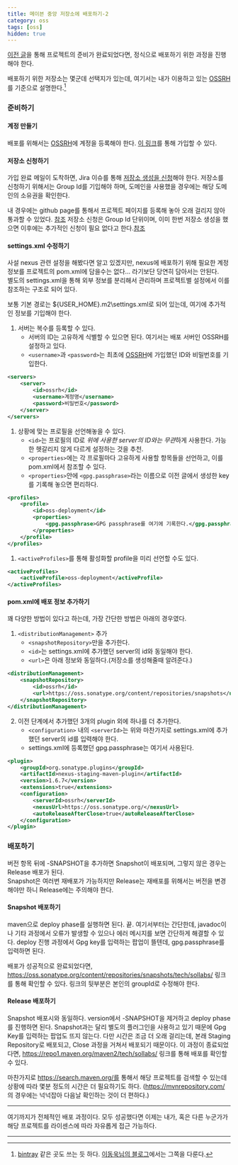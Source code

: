 ```yaml
---
title: 메이븐 중앙 저장소에 배포하기-2
category: oss
tags: [oss]
hidden: true
---
```


[이전 글](/deploy-to-maven-central-repository-1)을 통해 프로젝트의 준비가 완료되었다면, 정식으로 배포하기 위한 과정을 진행해야 한다.

배포하기 위한 저장소는 몇군데 선택지가 있는데, 여기서는 내가 이용하고 있는 [OSSRH](https://oss.sonatype.org/)를 기준으로 설명한다.[^1]

### 준비하기

#### 계정 만들기

배포를 위해서는 [OSSRH](https://oss.sonatype.org/)에 계정을 등록해야 한다.
[이 링크](https://issues.sonatype.org/secure/Signup!default.jspa)를 통해 가입할 수 있다.

#### 저장소 신청하기

가입 완료 메일이 도착하면, Jira 이슈를 통해 [저장소 생성을 신청](https://issues.sonatype.org/secure/CreateIssue!default.jspa)해야 한다.
저장소를 신청하기 위해서는 Group Id를 기입해야 하며, 도메인을 사용했을 경우에는 해당 도메인의 소유권을 확인한다.

내 경우에는 github page를 통해서 프로젝트 페이지를 등록해 놓아 오래 걸리지 않아 통과할 수 있었다. [참조](https://issues.sonatype.org/browse/OSSRH-38065)
저장소 신청은 Group Id 단위이며, 이미 한번 저장소 생성을 했으면 이후에는 추가적인 신청이 필요 없다고 한다.[참조](https://issues.sonatype.org/browse/OSSRH-50132)

#### settings.xml 수정하기
사설 nexus 관련 설정을 해봤다면 알고 있겠지만, nexus에 배포하기 위해 필요한 계정 정보를 프로젝트의 pom.xml에 담을수는 없다... 라기보단 당연히 담아서는 안된다.   
별도의 settings.xml을 통해 외부 정보를 분리해서 관리하며 프로젝트별 설정에서 이를 참조하는 구조로 되어 있다.

보통 기본 경로는 ${USER_HOME}\.m2\settings.xml로 되어 있는데, 여기에 추가적인 정보를 기입해야 한다.

1. 서버는 복수를 등록할 수 있다.
    - 서버의 ID는 고유하게 식별할 수 있으면 된다. 여기서는 배포 서버인 OSSRH를 설정하고 있다.
    - `<username>`과 `<password>`는 최초에 [OSSRH](https://oss.sonatype.org/)에 가입했던 ID와 비밀번호를 기입한다.
```xml
<servers>
    <server>
        <id>ossrh</id>
        <username>계정명</username>
        <password>비밀번호</password>
    </server>
</servers>
```

1. 상황에 맞는 프로필을 선언해놓을 수 있다.
    - `<id>`는 프로필의 ID로 *위에 사용한 server의 ID와는 무관*하게 사용한다. 가능한 헷갈리지 않게 다르게 설정하는 것을 추천.
    - `<properties>`에는 각 프로필마다 고유하게 사용할 항목들을 선언하고, 이를 pom.xml에서 참조할 수 있다.  
    - `<properties>`안에 `<gpg.passphrase>`라는 이름으로 이전 글에서 생성한 key를 기록해 놓으면 편리하다.
```xml
<profiles>
    <profile>
        <id>oss-deployment</id>
        <properties>
            <gpg.passphrase>GPG passphrase를 여기에 기록한다.</gpg.passphrase>
        </properties>
    </profile>
</profiles>
```

1. `<activeProfiles>`를 통해 활성화할 profile을 미리 선언할 수도 있다.
```xml
<activeProfiles>
    <activeProfile>oss-deployment</activeProfile>
</activeProfiles>
```

#### pom.xml에 배포 정보 추가하기   
꽤 다양한 방법이 있다고 하는데, 가장 간단한 방법은 아래의 경우였다.

1. `<distributionManagement>` 추가   
    - `<snapshotRepository>`만을 추가한다.
    - `<id>`는 settings.xml에 추가했던 server의 id와 동일해야 한다.
    - `<url>`은 아래 정보와 동일하다.(저장소를 생성해줄때 알려준다.)
```xml
<distributionManagement>
    <snapshotRepository>
        <id>ossrh</id>
        <url>https://oss.sonatype.org/content/repositories/snapshots</url>
    </snapshotRepository>
</distributionManagement>
```

2. 이전 단계에서 추가했던 3개의 plugin 외에 하나를 더 추가한다.
    - `<configuration>` 내의 `<serverId>`는 위와 마찬가지로 settings.xml에 추가했던 server의 id를 입력해야 한다.
    - settings.xml에 등록했던 gpg.passphrase는 여기서 사용된다.
    
```xml
<plugin>
    <groupId>org.sonatype.plugins</groupId>
    <artifactId>nexus-staging-maven-plugin</artifactId>
    <version>1.6.7</version>
    <extensions>true</extensions>
    <configuration>
        <serverId>ossrh</serverId>
        <nexusUrl>https://oss.sonatype.org/</nexusUrl>
        <autoReleaseAfterClose>true</autoReleaseAfterClose>
    </configuration>
</plugin>
```
 
### 배포하기
버전 항목 뒤에 -SNAPSHOT을 추가하면 Snapshot이 배포되며, 그렇지 않은 경우는 Release 배포가 된다.   
Snapshot은 여러번 재배포가 가능하지만 Release는 재배포를 위해서는 버전을 변경해야만 하니 Release에는 주의해야 한다.

#### Snapshot 배포하기
maven으로 deploy phase를 실행하면 된다. 끝. 여기서부터는 간단한데, javadoc이나 기타 과정에서 오류가 발생할 수 있으나 에러 메시지를 보면 간단하게 해결할 수 있다.
deploy 진행 과정에서 Gpg key를 입력하는 팝업이 뜰텐데, gpg.passphrase를 입력하면 된다.

배포가 성공적으로 완료되었다면, https://oss.sonatype.org/content/repositories/snapshots/tech/sollabs/ 링크를 통해 확인할 수 있다.
링크의 뒷부분은 본인의 groupId로 수정해야 한다.

#### Release 배포하기
Snapshot 배포시와 동일하다. version에서 -SNAPSHOT을 제거하고 deploy phase를 진행하면 된다.
Snapshot과는 달리 별도의 플러그인을 사용하고 있기 때문에 Gpg Key를 입력하는 팝업도 뜨지 않는다.
다만 시간은 조금 더 오래 걸리는데, 본래 Staging Repository로 배포되고, Close 과정을 거쳐서 배포되기 때문이다.
이 과정이 종료되었다면, https://repo1.maven.org/maven2/tech/sollabs/ 링크를 통해 배포를 확인할 수 있다.

마찬가지로 https://search.maven.org/를 통해서 해당 프로젝트를 검색할 수 있는데 상황에 따라 몇분 정도의 시간은 더 필요하기도 하다.
(https://mvnrepository.com/ 의 경우에는 넉넉잡아 다음날 확인하는 것이 더 편하다.)

 
---
여기까지가 전체적인 배포 과정이다. 모두 성공했다면 이제는 내가, 혹은 다른 누군가가 해당 프로젝트를 라이센스에 따라 자유롭게 접근 가능하다.
 
---
[^1]: [bintray](https://bintray.com) 같은 곳도 쓰는 듯 하다. [이동욱님의 블로그](https://jojoldu.tistory.com/161)에서는 그쪽을 다룬다.